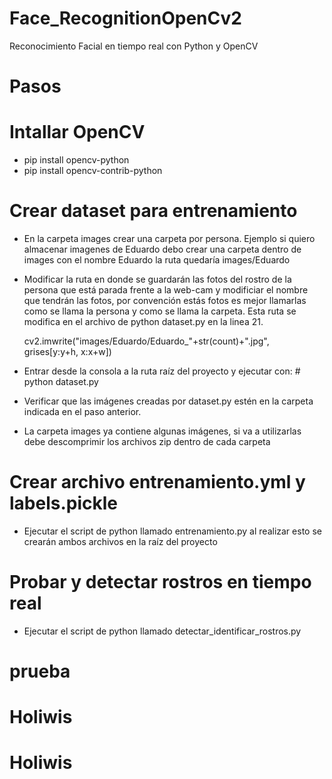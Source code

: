 # Face_RecognitionOpenCv2
Reconocimiento Facial en tiempo real con Python y OpenCV

# Pasos

# Intallar OpenCV

- pip install opencv-python
- pip install opencv-contrib-python


# Crear dataset para entrenamiento

* En la carpeta images crear una carpeta por persona. Ejemplo si quiero almacenar imagenes de Eduardo
  debo crear una carpeta dentro de images con el nombre Eduardo la ruta quedaría images/Eduardo

* Modificar la ruta en donde se guardarán las fotos del rostro de la persona que está parada frente a la web-cam y modificiar el nombre   que tendrán las fotos, por convención estás fotos es mejor llamarlas como se llama la persona y como se llama la carpeta.
  Esta ruta se modifica en el archivo de python dataset.py en la linea 21.

  cv2.imwrite("images/Eduardo/Eduardo_"+str(count)+".jpg", grises[y:y+h, x:x+w])

* Entrar desde la consola a la ruta raíz del proyecto y ejecutar con: # python dataset.py

* Verificar que las imágenes creadas por dataset.py estén en la carpeta indicada en el paso anterior.

* La carpeta images ya contiene algunas imágenes, si va a utilizarlas debe descomprimir los archivos zip dentro de cada carpeta

# Crear archivo entrenamiento.yml y labels.pickle

* Ejecutar el script de python llamado entrenamiento.py al realizar esto se crearán ambos archivos en la raíz del proyecto


# Probar y detectar rostros en tiempo real

* Ejecutar el script de python llamado detectar_identificar_rostros.py


  


# prueba
# Holiwis
# Holiwis
